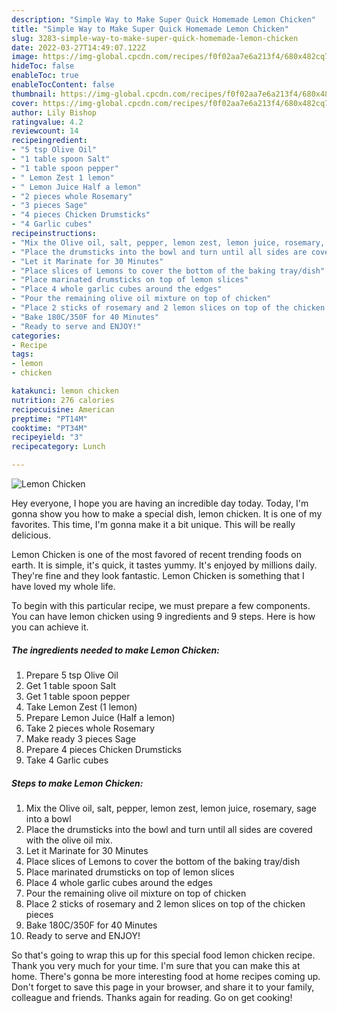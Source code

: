 ```yaml
---
description: "Simple Way to Make Super Quick Homemade Lemon Chicken"
title: "Simple Way to Make Super Quick Homemade Lemon Chicken"
slug: 3283-simple-way-to-make-super-quick-homemade-lemon-chicken
date: 2022-03-27T14:49:07.122Z
image: https://img-global.cpcdn.com/recipes/f0f02aa7e6a213f4/680x482cq70/lemon-chicken-recipe-main-photo.jpg
hideToc: false
enableToc: true
enableTocContent: false
thumbnail: https://img-global.cpcdn.com/recipes/f0f02aa7e6a213f4/680x482cq70/lemon-chicken-recipe-main-photo.jpg
cover: https://img-global.cpcdn.com/recipes/f0f02aa7e6a213f4/680x482cq70/lemon-chicken-recipe-main-photo.jpg
author: Lily Bishop
ratingvalue: 4.2
reviewcount: 14
recipeingredient:
- "5 tsp Olive Oil"
- "1 table spoon Salt"
- "1 table spoon pepper"
- " Lemon Zest 1 lemon"
- " Lemon Juice Half a lemon"
- "2 pieces whole Rosemary"
- "3 pieces Sage"
- "4 pieces Chicken Drumsticks"
- "4 Garlic cubes"
recipeinstructions:
- "Mix the Olive oil, salt, pepper, lemon zest, lemon juice, rosemary, sage into a bowl"
- "Place the drumsticks into the bowl and turn until all sides are covered with the olive oil mix."
- "Let it Marinate for 30 Minutes"
- "Place slices of Lemons to cover the bottom of the baking tray/dish"
- "Place marinated drumsticks on top of lemon slices"
- "Place 4 whole garlic cubes around the edges"
- "Pour the remaining olive oil mixture on top of chicken"
- "Place 2 sticks of rosemary and 2 lemon slices on top of the chicken pieces"
- "Bake 180C/350F for 40 Minutes"
- "Ready to serve and ENJOY!"
categories:
- Recipe
tags:
- lemon
- chicken

katakunci: lemon chicken 
nutrition: 276 calories
recipecuisine: American
preptime: "PT14M"
cooktime: "PT34M"
recipeyield: "3"
recipecategory: Lunch

---
```



![Lemon Chicken](https://img-global.cpcdn.com/recipes/f0f02aa7e6a213f4/680x482cq70/lemon-chicken-recipe-main-photo.jpg)

Hey everyone, I hope you are having an incredible day today. Today, I'm gonna show you how to make a special dish, lemon chicken. It is one of my favorites. This time, I'm gonna make it a bit unique. This will be really delicious.



Lemon Chicken is one of the most favored of recent trending foods on earth. It is simple, it's quick, it tastes yummy. It's enjoyed by millions daily. They're fine and they look fantastic. Lemon Chicken is something that I have loved my whole life.


To begin with this particular recipe, we must prepare a few components. You can have lemon chicken using 9 ingredients and 9 steps. Here is how you can achieve it.

<!--inarticleads1-->

##### The ingredients needed to make Lemon Chicken:

1. Prepare 5 tsp Olive Oil
1. Get 1 table spoon Salt
1. Get 1 table spoon pepper
1. Take  Lemon Zest (1 lemon)
1. Prepare  Lemon Juice (Half a lemon)
1. Take 2 pieces whole Rosemary
1. Make ready 3 pieces Sage
1. Prepare 4 pieces Chicken Drumsticks
1. Take 4 Garlic cubes




<!--inarticleads2-->

##### Steps to make Lemon Chicken:

1. Mix the Olive oil, salt, pepper, lemon zest, lemon juice, rosemary, sage into a bowl
1. Place the drumsticks into the bowl and turn until all sides are covered with the olive oil mix.
1. Let it Marinate for 30 Minutes
1. Place slices of Lemons to cover the bottom of the baking tray/dish
1. Place marinated drumsticks on top of lemon slices
1. Place 4 whole garlic cubes around the edges
1. Pour the remaining olive oil mixture on top of chicken
1. Place 2 sticks of rosemary and 2 lemon slices on top of the chicken pieces
1. Bake 180C/350F for 40 Minutes
1. Ready to serve and ENJOY!



So that's going to wrap this up for this special food lemon chicken recipe. Thank you very much for your time. I'm sure that you can make this at home. There's gonna be more interesting food at home recipes coming up. Don't forget to save this page in your browser, and share it to your family, colleague and friends. Thanks again for reading. Go on get cooking!
